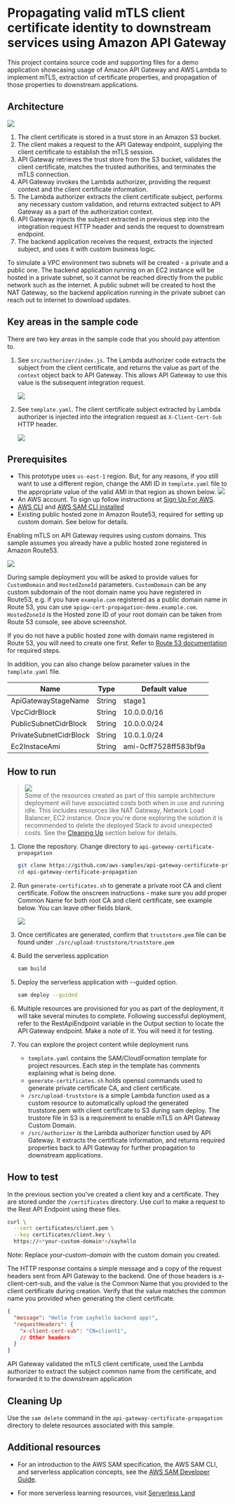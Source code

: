 # Propagating valid mTLS client certificate identity to downstream services using Amazon API Gateway

This project contains source code and supporting files for a demo application showcasing usage of Amazon API Gateway and AWS Lambda to implement mTLS, extraction of certificate properties, and propagation of those properties to downstream applications. 

## Architecture
![](arch-diagram.png)

1. The client certificate is stored in a trust store in an Amazon S3 bucket.
2. The client makes a request to the API Gateway endpoint, supplying the
client certificate to establish the mTLS session.
3. API Gateway retrieves the trust store from the S3 bucket, validates the
client certificate, matches the trusted authorities, and terminates the
mTLS connection.
4. API Gateway invokes the Lambda authorizer, providing the request
context and the client certificate information.
5. The Lambda authorizer extracts the client certificate subject, performs
any necessary custom validation, and returns extracted subject to API
Gateway as a part of the authorization context.
6. API Gateway injects the subject extracted in previous step into the
integration request HTTP header and sends the request to downstream
endpoint.
7. The backend application receives the request, extracts the injected
subject, and uses it with custom business logic.

To simulate a VPC environment two subnets will be created - a private and a public one. The backend application running on an EC2 instance will be hosted in a private subnet, so it cannot be reached directly from the public network such as the internet. A public subnet will be created to host the NAT Gateway, so the backend application running in the private subnet can reach out to internet to download updates. 

## Key areas in the sample code

There are two key areas in the sample code that you should pay attention to. 

1. See `src/authorizer/index.js`. The Lambda authorizer code extracts the subject from the client certificate, and returns the value as part of the `context` object back to API Gateway. This allows API Gateway to use this value is the subsequent integration request. 

    ![](key-area-1.png)

2. See `template.yaml`. The client certificate subject extracted by Lambda authorizer is injected into the integration request as `X-Client-Cert-Sub` HTTP header.

    ![](key-area-2.png)

## Prerequisites

* This prototype uses `us-east-1` region. But, for any reasons, if you still want to use a different region, change the AMI ID in `template.yaml` file to the appropriate value of the valid AMI in that region as shown below.
    ![](AMI-ID.png)
* An AWS account. To sign up follow instructions at [Sign Up For AWS](https://aws.amazon.com/resources/create-account/).
* [AWS CLI](https://docs.aws.amazon.com/cli/latest/userguide/getting-started-install.html) and [AWS SAM CLI installed](https://docs.aws.amazon.com/serverless-application-model/latest/developerguide/serverless-sam-cli-install.html)
* Existing public hosted zone in Amazon Route53, required for setting up custom domain. See below for details.

Enabling mTLS on API Gateway requires using custom domains. This sample assumes you already have a public hosted zone registered in Amazon Route53.

![](route53.png)

During sample deployment you will be asked to provide values for `CustomDomain` and `HostedZoneId` parameters. `CustomDomain` can be any custom subdomain of the root domain name you have registered in Route53, e.g. if you have `example.com` registered as a public domain name in Route 53, you can use `apigw-cert-propagation-demo.example.com`. `HostedZoneId` is the Hosted zone ID of your root domain can be taken from Route 53 console, see above screenshot.

If you do not have a public hosted zone with domain name registered in Route 53, you will need to create one first. Refer to [Route 53 documentation](https://docs.aws.amazon.com/Route53/latest/DeveloperGuide/Welcome.html) for required steps. 

In addition, you can also change below parameter values in the `template.yaml` file.

| Name                   | Type   | Default value         |
| ---------------------- | ------ | --------------------- |
| ApiGatewayStageName    | String | stage1                |
| VpcCidrBlock           | String | 10.0.0.0/16           |
| PublicSubnetCidrBlock  | String | 10.0.0.0/24           |
| PrivateSubnetCidrBlock | String | 10.0.1.0/24           |
| Ec2InstaceAmi          | String | ami-0cff7528ff583bf9a |

## How to run

> ![](https://img.shields.io/badge/_-IMPORTANT-red) <br/> 
> Some of the resources created as part of this sample architecture deployment will have associated costs both when in use and running idle. This includes resources like NAT Gateway, Network Load Balancer, EC2 instance. Once you're done exploring the solution it is recommended to delete the deployed Stack to avoid unexpected costs. See the [Cleaning Up](#cleaning-up) section below for details. 

1.	Clone the repository. Change directory to `api-gateway-certificate-propagation`

    ```bash
    git clone https://github.com/aws-samples/api-gateway-certificate-propagation.git
    cd api-gateway-certificate-propagation
    ```

2.	Run `generate-certificates.sh` to generate a private root CA and client certificate. Follow the onscreen instructions - make sure you add proper Common Name for both root CA and client certificate, see example below. You can leave other fields blank.

    ![](cert-gen.png)

1. Once certificates are generated, confirm that `truststore.pem` file can be found under `./src/upload-truststore/truststore.pem`

3.	Build the serverless application

    ```bash
    sam build
    ``` 

4.	Deploy the serverless application with --guided option. 

    ```bash
    sam deploy --guided
    ```
 
5. Multiple resources are provisioned for you as part of the deployment, it will take several minutes to complete. Following successful deployment, refer to the RestApiEndpoint variable in the Output section to locate the API Gateway endpoint. Make a note of it. You will need it for testing.

6.	You can explore the project content while deployment runs

    * `template.yaml` contains the SAM/CloudFormation template for project resources. Each step in the template has comments explaining what is being done. 
    * `generate-certificates.sh` holds openssl commands used to generate private certificate CA, and client certificate. 
    * `/src/upload-truststore` is a simple Lambda function used as a custom resource to automatically upload the generated truststore.pem with client certificate to S3 during sam deploy. The trustore file in S3 is a requirement to enable mTLS on API Gateway Custom Domain. 
    * `/src/authorizer` is the Lambda authorizer function used by API Gateway. It extracts the certificate information, and returns required properties back to API Gateway for further propagation to downstream applications. 

## How to test

In the previous section you’ve created a client key and a certificate. They are stored under the `/certificates` directory. Use curl to make a request to the Rest API Endpoint using these files.
 
```bash
curl \
  --cert certificates/client.pem \
  --key certificates/client.key \
  https://<*your-custom-domain*>/sayhello

```
Note: Replace _your-custom-domain_ with the custom domain you created.

The HTTP response contains a simple message and a copy of the request headers sent from API Gateway to the backend. One of those headers is x-client-cert-sub, and the value is the Common Name that you provided to the client certificate during creation. Verify that the value matches the common name you provided when generating the client certificate.

```json
{
  "message": "Hello from sayhello backend app!",
  "requestHeaders": {
    "x-client-cert-sub": "CN=client1",
    // Other headers  
  }
}
```      

API Gateway validated the mTLS client certificate, used the Lambda authorizer to extract the subject common name from the certificate, and forwarded it to the downstream application                 

## Cleaning Up

Use the `sam delete` command in the `api-gateway-certificate-propagation` directory to delete resources associated with this sample. 


## Additional resources

* For an introduction to the AWS SAM specification, the AWS SAM CLI, and serverless application concepts, see the [AWS SAM Developer Guide](https://docs.aws.amazon.com/serverless-application-model/latest/developerguide/what-is-sam.html).

* For more serverless learning resources, visit [Serverless Land](https://serverlessland.com/)

